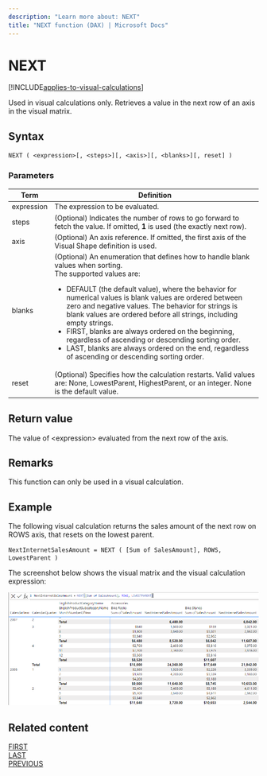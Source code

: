 ```yaml
---
description: "Learn more about: NEXT"
title: "NEXT function (DAX) | Microsoft Docs"
---
```


# NEXT

[!INCLUDE[applies-to-visual-calculations](includes/applies-to-visual-calculations.md)]

Used in visual calculations only. Retrieves a value in the next row of an axis in the visual matrix.
  
## Syntax  
  
```dax
NEXT ( <expression>[, <steps>][, <axis>][, <blanks>][, reset] )
```
  
### Parameters  
  
|Term|Definition|  
|--------|--------------|  
|expression| The expression to be evaluated.|
|steps| (Optional) Indicates the number of rows to go forward to fetch the value. If omitted, **1** is used (the exactly next row).|
|axis|(Optional) An axis reference. If omitted, the first axis of the Visual Shape definition is used.|
|blanks|(Optional) An enumeration that defines how to handle blank values when sorting. </br>The supported values are:<ul><li>DEFAULT (the default value), where the behavior for numerical values is blank values are ordered between zero and negative values. The behavior for strings is blank values are ordered before all strings, including empty strings.</li><li>FIRST, blanks are always ordered on the beginning, regardless of ascending or descending sorting order.</li><li>LAST, blanks are always ordered on the end, regardless of ascending or descending sorting order. </li></ul>|
|reset|(Optional) Specifies how the calculation restarts. Valid values are: None, LowestParent, HighestParent, or an integer. None is the default value.|


## Return value

The value of \<expression> evaluated from the next row of the axis.
  
## Remarks

This function can only be used in a visual calculation.

## Example

The following visual calculation returns the sales amount of the next row on ROWS axis, that resets on the lowest parent. 
  
```dax
NextInternetSalesAmount = NEXT ( [Sum of SalesAmount], ROWS, LowestParent )
```

The screenshot below shows the visual matrix and the visual calculation expression:

![DAX visual calculation](media/dax-queries/dax-visualcalc-next.png)
## Related content

[FIRST](first-function-dax.md)  
[LAST](last-function-dax.md)  
[PREVIOUS](PREVIOUS-function-dax.md)
